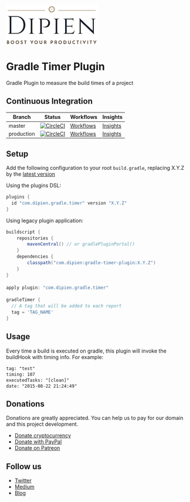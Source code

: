 [![Dipien](https://raw.githubusercontent.com/dipien/dipien-component-builder/master/.github/dipien_logo.png)](http://www.dipien.com)

# Gradle Timer Plugin
Gradle Plugin to measure the build times of a project

## Continuous Integration
|Branch|Status|Workflows|Insights|
| ------------- | ------------- | ------------- | ------------- |
|master|[![CircleCI](https://circleci.com/gh/dipien/gradle-timer-plugin/tree/master.svg?style=svg)](https://circleci.com/gh/dipien/gradle-timer-plugin/tree/master)|[Workflows](https://circleci.com/gh/dipien/workflows/gradle-timer-plugin/tree/master)|[Insights](https://circleci.com/build-insights/gh/dipien/gradle-timer-plugin/master)|
|production|[![CircleCI](https://circleci.com/gh/dipien/gradle-timer-plugin/tree/production.svg?style=svg)](https://circleci.com/gh/dipien/gradle-timer-plugin/tree/production)|[Workflows](https://circleci.com/gh/dipien/workflows/gradle-timer-plugin/tree/production)|[Insights](https://circleci.com/build-insights/gh/dipien/gradle-timer-plugin/production)|

## Setup

Add the following configuration to your root `build.gradle`, replacing X.Y.Z by the [latest version](https://github.com/dipien/gradle-timer-plugin/releases/latest)

Using the plugins DSL:

```groovy
plugins {
  id "com.dipien.gradle.timer" version "X.Y.Z"
}
```

Using legacy plugin application:

```groovy
buildscript {
    repositories {
        mavenCentral() // or gradlePluginPortal()
    }
    dependencies {
        classpath("com.dipien:gradle-timer-plugin:X.Y.Z")
    }
}
    
apply plugin: "com.dipien.gradle.timer"

gradleTimer {
  // A tag that will be added to each report
  tag = 'TAG_NAME'
}
```

## Usage

Every time a build is executed on gradle, this plugin will invoke the buildHook with timing info. For example: 
    
    tag: "test"
    timing: 107
    executedTasks: "[clean]"
    date: "2015-08-22 21:24:49"

## Donations

Donations are greatly appreciated. You can help us to pay for our domain and this project development.

* [Donate cryptocurrency](http://coinbase.dipien.com/)
* [Donate with PayPal](http://paypal.dipien.com/)
* [Donate on Patreon](http://patreon.dipien.com/)

## Follow us
* [Twitter](https://twitter.com/ReleasesHub)
* [Medium](http://medium.dipien.com)
* [Blog](http://blog.dipien.com)
